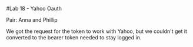 #Lab 18 - Yahoo Oauth

Pair: Anna and Phillip

We got the request for the token to work with Yahoo, but we couldn't get it converted to the bearer token needed to stay logged in.